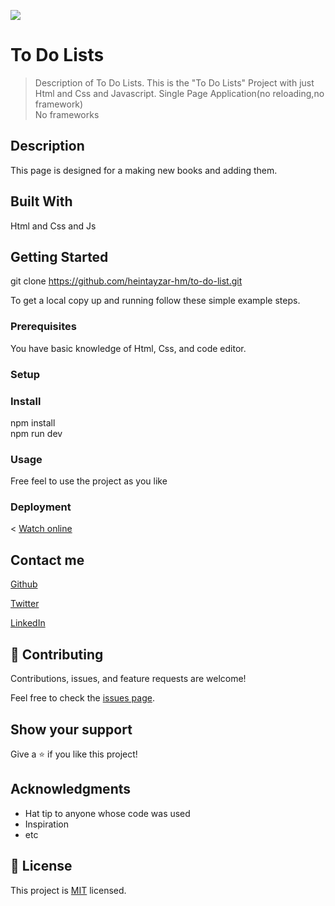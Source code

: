 ![](https://img.shields.io/badge/Microverse-blueviolet)

# To Do Lists

> Description of To Do Lists.
This is the "To Do Lists" Project with just Html and Css and Javascript. Single Page Application(no reloading,no framework) <br>
No frameworks

## Description
This page is designed for a making new books and adding them.



## Built With

Html and Css and Js


## Getting Started

git clone https://github.com/heintayzar-hm/to-do-list.git


To get a local copy up and running follow these simple example steps.

### Prerequisites
You have basic knowledge of Html, Css, and code editor.
### Setup

### Install
npm install <br>
npm run dev
### Usage
Free feel to use the project as you like


### Deployment
< <a href="https://github.com/heintayzar-hm/to-do-list/dist">Watch online</a> 
## Contact me

<a href="https://github.com/heintayzar-hm/">Github</a>

<a href="https://twitter.com/heintayzarhm">Twitter</a>

<a href="https://www.linkedin.com/in/hein-tay-zar/">LinkedIn</a>

## 🤝 Contributing

Contributions, issues, and feature requests are welcome!

Feel free to check the [issues page](../../issues/).

## Show your support

Give a ⭐️ if you like this project!

## Acknowledgments

- Hat tip to anyone whose code was used
- Inspiration
- etc

## 📝 License

This project is [MIT](./LICENSE) licensed.